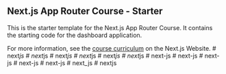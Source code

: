 ## Next.js App Router Course - Starter

This is the starter template for the Next.js App Router Course. It contains the starting code for the dashboard application.

For more information, see the [course curriculum](https://nextjs.org/learn) on the Next.js Website.
#   n e x t _ j s  
 #   n e x t _ j s  
 #   n e x t _ j s  
 #   n e x t _ j s  
 #   n e x t _ j s  
 #   n e x t _ j s  
 #   n e x t - j s  
 #   n e x t - j s  
 #   n e x t - j s  
 #   n e x t - j s  
 #   n e x t - j s  
 #   n e x t _ j s  
 #   n e x t j s  
 